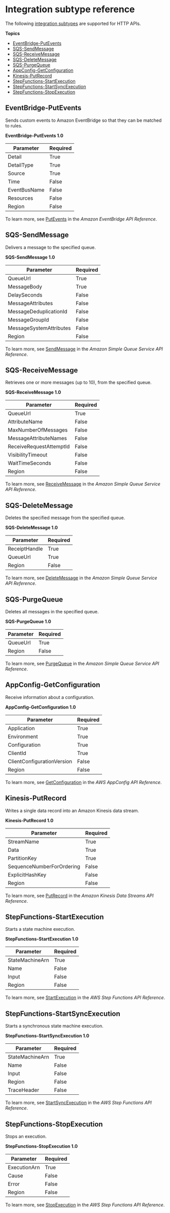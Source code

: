 # Integration subtype reference<a name="http-api-develop-integrations-aws-services-reference"></a>

The following [integration subtypes](https://docs.aws.amazon.com/apigatewayv2/latest/api-reference/apis-apiid-integrations-integrationid.html#apis-apiid-integrations-integrationid-prop-integration-integrationsubtype) are supported for HTTP APIs\.

**Topics**
+ [EventBridge\-PutEvents](#EventBridge-PutEvents)
+ [SQS\-SendMessage](#SQS-SendMessage)
+ [SQS\-ReceiveMessage](#SQS-ReceiveMessage)
+ [SQS\-DeleteMessage](#SQS-DeleteMessage)
+ [SQS\-PurgeQueue](#SQS-PurgeQueue)
+ [AppConfig\-GetConfiguration](#AppConfig-GetConfiguration)
+ [Kinesis\-PutRecord](#Kinesis-PutRecord)
+ [StepFunctions\-StartExecution](#StepFunctions-StartExecution)
+ [StepFunctions\-StartSyncExecution](#StepFunctions-StartSyncExecution)
+ [StepFunctions\-StopExecution](#StepFunctions-StopExecution)

## EventBridge\-PutEvents<a name="EventBridge-PutEvents"></a>

Sends custom events to Amazon EventBridge so that they can be matched to rules\.


**EventBridge\-PutEvents 1\.0**  

| Parameter | Required | 
| --- | --- | 
| Detail | True | 
| DetailType | True | 
| Source | True | 
| Time | False | 
| EventBusName | False | 
| Resources | False | 
| Region | False | 

To learn more, see [PutEvents](https://docs.aws.amazon.com/eventbridge/latest/APIReference/API_PutEvents.html) in the *Amazon EventBridge API Reference*\.

## SQS\-SendMessage<a name="SQS-SendMessage"></a>

Delivers a message to the specified queue\.


**SQS\-SendMessage 1\.0**  

| Parameter | Required | 
| --- | --- | 
| QueueUrl | True | 
| MessageBody | True | 
| DelaySeconds | False | 
| MessageAttributes | False | 
| MessageDeduplicationId | False | 
| MessageGroupId | False | 
| MessageSystemAttributes | False | 
| Region | False | 

To learn more, see [SendMessage](https://docs.aws.amazon.com/AWSSimpleQueueService/latest/APIReference/API_SendMessage.html) in the *Amazon Simple Queue Service API Reference*\.

## SQS\-ReceiveMessage<a name="SQS-ReceiveMessage"></a>

Retrieves one or more messages \(up to 10\), from the specified queue\.


**SQS\-ReceiveMessage 1\.0**  

| Parameter | Required | 
| --- | --- | 
| QueueUrl | True | 
| AttributeName | False | 
| MaxNumberOfMessages | False | 
| MessageAttributeNames | False | 
| ReceiveRequestAttemptId | False | 
| VisibilityTimeout | False | 
| WaitTimeSeconds | False | 
| Region | False | 

To learn more, see [ReceiveMessage](https://docs.aws.amazon.com/AWSSimpleQueueService/latest/APIReference/API_ReceiveMessage.html) in the *Amazon Simple Queue Service API Reference*\.

## SQS\-DeleteMessage<a name="SQS-DeleteMessage"></a>

Deletes the specified message from the specified queue\.


**SQS\-DeleteMessage 1\.0**  

| Parameter | Required | 
| --- | --- | 
| ReceiptHandle | True | 
| QueueUrl | True | 
| Region | False | 

To learn more, see [DeleteMessage](https://docs.aws.amazon.com/AWSSimpleQueueService/latest/APIReference/API_DeleteMessage.html) in the *Amazon Simple Queue Service API Reference*\.

## SQS\-PurgeQueue<a name="SQS-PurgeQueue"></a>

Deletes all messages in the specified queue\.


**SQS\-PurgeQueue 1\.0**  

| Parameter | Required | 
| --- | --- | 
| QueueUrl | True | 
| Region | False | 

To learn more, see [PurgeQueue](https://docs.aws.amazon.com/AWSSimpleQueueService/latest/APIReference/API_PurgeQueue.html) in the *Amazon Simple Queue Service API Reference*\.

## AppConfig\-GetConfiguration<a name="AppConfig-GetConfiguration"></a>

Receive information about a configuration\.


**AppConfig\-GetConfiguration 1\.0**  

| Parameter | Required | 
| --- | --- | 
| Application | True | 
| Environment | True | 
| Configuration | True | 
| ClientId | True | 
| ClientConfigurationVersion | False | 
| Region | False | 

To learn more, see [GetConfiguration](https://docs.aws.amazon.com/appconfig/2019-10-09/APIReference/API_GetConfiguration.html) in the *AWS AppConfig API Reference*\.

## Kinesis\-PutRecord<a name="Kinesis-PutRecord"></a>

Writes a single data record into an Amazon Kinesis data stream\.


**Kinesis\-PutRecord 1\.0**  

| Parameter | Required | 
| --- | --- | 
| StreamName | True | 
| Data | True | 
| PartitionKey | True | 
| SequenceNumberForOrdering | False | 
| ExplicitHashKey | False | 
| Region | False | 

To learn more, see [PutRecord](https://docs.aws.amazon.com/kinesis/latest/APIReference/API_PutRecord.html) in the *Amazon Kinesis Data Streams API Reference*\.

## StepFunctions\-StartExecution<a name="StepFunctions-StartExecution"></a>

Starts a state machine execution\.


**StepFunctions\-StartExecution 1\.0**  

| Parameter | Required | 
| --- | --- | 
| StateMachineArn | True | 
| Name | False | 
| Input | False | 
| Region | False | 

To learn more, see [StartExecution](https://docs.aws.amazon.com/step-functions/latest/apireference/API_StartExecution.html) in the *AWS Step Functions API Reference*\.

## StepFunctions\-StartSyncExecution<a name="StepFunctions-StartSyncExecution"></a>

Starts a synchronous state machine execution\.


**StepFunctions\-StartSyncExecution 1\.0**  

| Parameter | Required | 
| --- | --- | 
| StateMachineArn | True | 
| Name | False | 
| Input | False | 
| Region | False | 
| TraceHeader | False | 

To learn more, see [StartSyncExecution](https://docs.aws.amazon.com/step-functions/latest/apireference/API_StartSyncExecution.html) in the *AWS Step Functions API Reference*\.

## StepFunctions\-StopExecution<a name="StepFunctions-StopExecution"></a>

Stops an execution\.


**StepFunctions\-StopExecution 1\.0**  

| Parameter | Required | 
| --- | --- | 
| ExecutionArn | True | 
| Cause | False | 
| Error | False | 
| Region | False | 

To learn more, see [StopExecution](https://docs.aws.amazon.com/step-functions/latest/apireference/API_StopExecution.html) in the *AWS Step Functions API Reference*\.